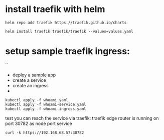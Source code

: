 # install traefik with helm
```
helm repo add traefik https://traefik.github.io/charts

helm install traefik traefik/traefik --values=values.yaml
```

# setup sample traefik ingress:
``
- deploy a sample app
- create a service
- create an ingress
-
```
kubectl apply -f whoami.yaml
kubectl apply -f whoami-service.yaml
kubectl apply -f whoami-ingress.yaml
```

test you can reach the service via traefik:
traefik edge router is running on port 30782 as node port service
```
curl -k https://192.168.68.57:30782
```
